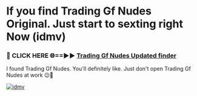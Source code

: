 # If you find Trading Gf Nudes Original. Just start to sexting right Now (idmv)

<h3>🔴 CLICK HERE 🌐==►► <a href="https://tinyurl.com/mtbk5fxa" rel="nofollow">Trading Gf Nudes Updated finder</a></h3>

I found Trading Gf Nudes. You'll definitely like. Just don't open Trading Gf Nudes at work 😉💬

[![idmv](https://i.imgur.com/Q8WKrnY.jpeg)](https://tinyurl.com/mtbk5fxa)
